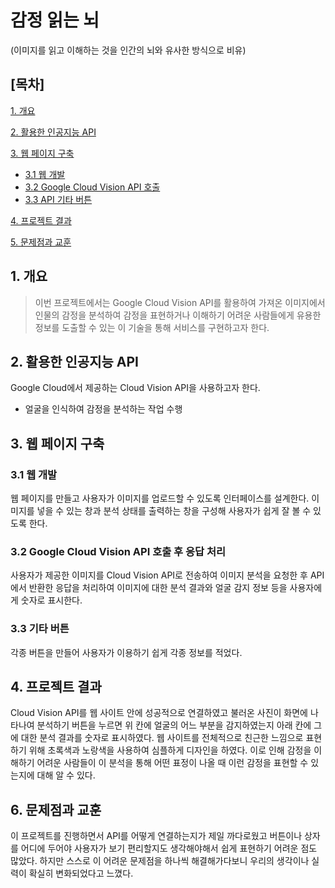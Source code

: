 # 감정 읽는 뇌 
(이미지를 읽고 이해하는 것을 인간의 뇌와 유사한 방식으로 비유)

## [목차]
[1. 개요](#1-개요)

[2. 활용한 인공지능 API](#2-활용한-인공지능-api)

[3. 웹 페이지 구축](#3-웹-페이지-구축)

- [3.1 웹 개발](#31-웹-개발)
- [3.2 Google Cloud Vision API 호출](#32-google-cloud-vision-api-호출)
- [3.3 API 기타 버튼](#33-api-기타-버튼)

[4. 프로젝트 결과](#4-프로젝트-결과)

[5. 문제점과 교훈](#5-문제점과-교훈)

## 1. 개요
> 이번 프로젝트에서는 Google Cloud Vision API를 활용하여 가져온 이미지에서
인물의 감정을 분석하여 감정을 표현하거나 이해하기 어려운 사람들에게 유용한 정보를 도출할 수 있는
이 기술을 통해 서비스를 구현하고자 한다.

## 2. 활용한 인공지능 API
Google Cloud에서 제공하는 Cloud Vision API을 사용하고자 한다.
- 얼굴을 인식하여 감정을 분석하는 작업 수행

## 3. 웹 페이지 구축
### 3.1 웹 개발
웹 페이지를 만들고 사용자가 이미지를 업로드할 수 있도록 인터페이스를 설계한다.
이미지를 넣을 수 있는 창과 분석 상태를 출력하는 창을 구성해 사용자가 쉽게
잘 볼 수 있도록 한다.

### 3.2 Google Cloud Vision API 호출 후 응답 처리
사용자가 제공한 이미지를 Cloud Vision API로 전송하여 
이미지 분석을 요청한 후 API에서 반환한 응답을 처리하여 이미지에 대한 분석 결과와
얼굴 감지 정보 등을 사용자에게 숫자로 표시한다.

### 3.3 기타 버튼
각종 버튼을 만들어 사용자가 이용하기 쉽게 각종 정보를 적었다.

## 4. 프로젝트 결과
Cloud Vision API를 웹 사이트 안에 성공적으로 연결하였고 불러온 사진이 화면에 나타나여 분석하기 버튼을 누르면
위 칸에 얼굴의 어느 부분을 감지하였는지 아래 칸에 그에 대한 분석 결과를 숫자로 표시하였다.
웹 사이트를 전체적으로 친근한 느낌으로 표현하기 위해 초록색과 노랑색을 사용하여 심플하게 디자인을 하였다.
이로 인해 감정을 이해하기 어려운 사람들이 이 분석을 통해 어떤 표정이 나올 때 이런 감정을 표현할 수 있는지에 대해 알 수 있다.

## 6. 문제점과 교훈
이 프로젝트를 진행하면서 API를 어떻게 연결하는지가 제일 까다로웠고 버튼이나 상자를 어디에 두어야 사용자가 보기 편리할지도 
생각해야해서 쉽게 표현하기 어려운 점도 많았다.
하지만 스스로 이 어려운 문제점을 하나씩 해결해가다보니 우리의 생각이나 실력이 확실히 변화되었다고 느꼈다.
